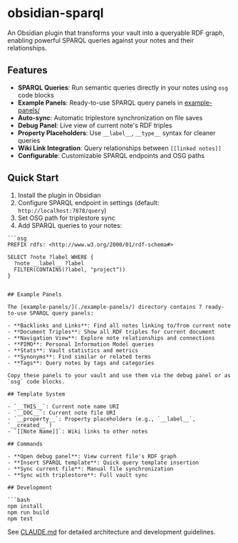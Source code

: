 # obsidian-sparql

An Obsidian plugin that transforms your vault into a queryable RDF graph, enabling powerful SPARQL queries against your notes and their relationships.

## Features

- **SPARQL Queries**: Run semantic queries directly in your notes using `osg` code blocks
- **Example Panels**: Ready-to-use SPARQL query panels in [example-panels/](./example-panels/)
- **Auto-sync**: Automatic triplestore synchronization on file saves
- **Debug Panel**: Live view of current note's RDF triples
- **Property Placeholders**: Use `__label__`, `__type__` syntax for cleaner queries
- **Wiki Link Integration**: Query relationships between `[[linked notes]]`
- **Configurable**: Customizable SPARQL endpoints and OSG paths

## Quick Start

1. Install the plugin in Obsidian
2. Configure SPARQL endpoint in settings (default: `http://localhost:7878/query`)
3. Set OSG path for triplestore sync
4. Add SPARQL queries to your notes:

```sparql
```osg
PREFIX rdfs: <http://www.w3.org/2000/01/rdf-schema#>

SELECT ?note ?label WHERE {
  ?note __label__ ?label
  FILTER(CONTAINS(?label, "project"))
}
```
```

## Example Panels

The [example-panels/](./example-panels/) directory contains 7 ready-to-use SPARQL query panels:

- **Backlinks and Links**: Find all notes linking to/from current note
- **Document Triples**: Show all RDF triples for current document
- **Navigation View**: Explore note relationships and connections
- **PIMO**: Personal Information Model queries
- **Stats**: Vault statistics and metrics
- **Synonyms**: Find similar or related terms
- **Tags**: Query notes by tags and categories

Copy these panels to your vault and use them via the debug panel or as `osg` code blocks.

## Template System

- `__THIS__`: Current note name URI
- `__DOC__`: Current note file URI  
- `__property__`: Property placeholders (e.g., `__label__`, `__created__`)
- `[[Note Name]]`: Wiki links to other notes

## Commands

- **Open debug panel**: View current file's RDF graph
- **Insert SPARQL template**: Quick query template insertion
- **Sync current file**: Manual file synchronization
- **Sync with triplestore**: Full vault sync

## Development

```bash
npm install
npm run build
npm test
```

See [CLAUDE.md](./CLAUDE.md) for detailed architecture and development guidelines.
